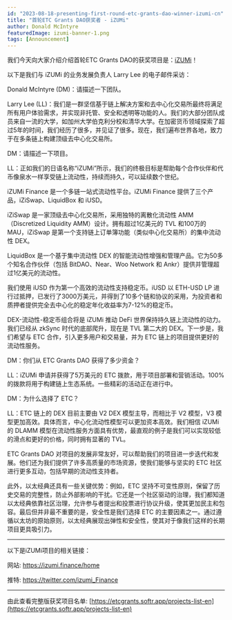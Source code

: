 ```yaml
---
id: "2023-08-18-presenting-first-round-etc-grants-dao-winner-izumi-cn"
title: "首轮ETC Grants DAO获奖者 - iZUMi"
author: Donald McIntyre
featuredImage: izumi-banner-1.png
tags: [Announcement]
---
```


我们今天向大家介绍介绍首轮ETC Grants DAO的获奖项目是：[iZUMi](https://etcgrants.softr.app/project-details-zh?recordId=recAgWpIfely1Btoc)！

以下是我们与 iZUMi 的业务发展负责人 Larry Lee 的电子邮件采访：

Donald McIntyre (DM)：请描述一下团队。

Larry Lee (LL)：我们是一群坚信基于链上解决方案和去中心化交易所最终将满足所有用户体验需求，并实现非托管、安全和透明等功能的人。我们的大部分团队成员来自一流的大学，如加州大学伯克利分校和清华大学。在加密货币领域探索了超过5年的时间，我们经历了很多，并见证了很多。现在，我们遍布世界各地，致力于在多条链上构建顶级去中心化交易所。

DM：请描述一下项目。

LL：正如我们的日语名称“iZUMi”所示，我们的终极目标是帮助每个合作伙伴和代币像泉水一样享受链上流动性，持续而持久，可以延续数个世纪。

iZUMi Finance 是一个多链一站式流动性平台。iZUMi Finance 提供了三个产品，iZiSwap、LiquidBox 和 iUSD。

iZiSwap 是一家顶级去中心化交易所，采用独特的离散化流动性 AMM（Discretized Liquidity AMM）设计。拥有超过1亿美元的 TVL 和100万的 MAU，iZiSwap 是第一个支持链上订单簿功能（类似中心化交易所）的集中流动性 DEX。

LiquidBox 是一个基于集中流动性 DEX 的智能流动性增强和管理产品。它为50多个知名合作伙伴（包括 BitDAO、Near、Woo Network 和 Ankr）提供并管理超过1亿美元的流动性。

我们使用 iUSD 作为第一个高效的流动性支持稳定币。iUSD 以 ETH-USD LP 进行过抵押，已发行了3000万美元，并得到了10多个链和协议的采用，为投资者和质押者提供完全去中心化的稳定年化收益率为7-12%的稳定币。

DEX-流动性-稳定币组合将是 iZUMi 推动 DeFi 世界保持持久链上流动性的动力。我们已经从 zkSync 时代的底部爬升，现在是 TVL 第二大的 DEX。下一步是，我们希望与 ETC 合作，引入更多用户和交易量，并为 ETC 链上的项目提供更好的流动性服务。

DM：你们从 ETC Grants DAO 获得了多少资金？

LL：iZUMi 申请并获得了5万美元的 ETC 拨款，用于项目部署和营销活动。100%的拨款将用于构建链上生态系统。一些精彩的活动正在进行中。

DM：为什么选择了 ETC？

LL：ETC 链上的 DEX 目前主要由 V2 DEX 模型主导，而相比于 V2 模型，V3 模型更加高效。具体而言，中心化流动性模型可以更加资本高效。我们相信 iZUMi 的 DLAMM 模型在流动性服务方面具有优势，最直观的例子是我们可以实现较低的滑点和更好的价格，同时拥有显著的 TVL。

ETC Grants DAO 对项目的发展非常友好，可以帮助我们的项目进一步迭代和发展。他们还为我们提供了许多高质量的市场资源，使我们能够与坚实的 ETC 社区进行更多互动，包括早期的流动性支持者。

此外，以太经典还具有一些关键优势：例如，ETC 坚持不可变性原则，保留了历史交易的完整性，防止外部影响的干扰。它还是一个社区驱动的治理，我们都知道以太经典依靠社区治理，允许参与者提出和投票进行协议升级，使其更加民主和包容。最后但并非最不重要的是，安全性是我们选择 ETC 的主要因素之一。通过遵循以太坊的原始原则，以太经典展现出弹性和安全性，使其对于像我们这样的长期项目更具吸引力。

---

以下是iZUMi项目的相关链接：

网站: https://izumi.finance/home

推特: https://twitter.com/izumi_Finance

---

由此查看完整版获奖项目名单: [https://etcgrants.softr.app/projects-list-en](https://etcgrants.softr.app/projects-list-en)
